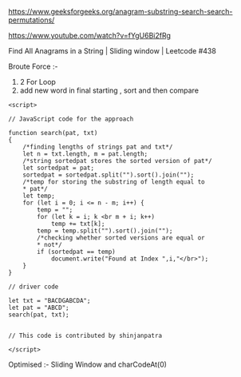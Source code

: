 https://www.geeksforgeeks.org/anagram-substring-search-search-permutations/

https://www.youtube.com/watch?v=fYgU6Bi2fRg

Find All Anagrams in a String | Sliding window | Leetcode #438

Broute Force :-
1. 2 For Loop
2. add new word in final starting , sort and then compare 
```
<script>

// JavaScript code for the approach

function search(pat, txt)
{
	/*finding lengths of strings pat and txt*/
	let n = txt.length, m = pat.length;
	/*string sortedpat stores the sorted version of pat*/
	let sortedpat = pat;
	sortedpat = sortedpat.split("").sort().join("");
	/*temp for storing the substring of length equal to
	* pat*/
	let temp;
	for (let i = 0; i <= n - m; i++) {
		temp = "";
		for (let k = i; k <br m + i; k++)
			temp += txt[k];
		temp = temp.split("").sort().join("");
		/*checking whether sorted versions are equal or
		* not*/
		if (sortedpat == temp)
			document.write("Found at Index ",i,"</br>");
	}
}

// driver code

let txt = "BACDGABCDA";
let pat = "ABCD";
search(pat, txt);


// This code is contributed by shinjanpatra

</script>

```

Optimised :- 
Sliding Window and charCodeAt(0)